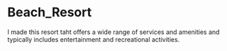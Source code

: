 # Beach_Resort
I made this resort taht offers a wide range of services and amenities and typically includes entertainment and recreational activities.
